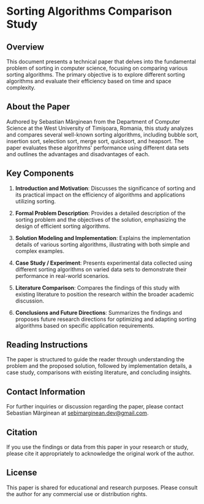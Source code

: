 # Sorting Algorithms Comparison Study

## Overview

This document presents a technical paper that delves into the fundamental problem of sorting in computer science, focusing on comparing various sorting algorithms. The primary objective is to explore different sorting algorithms and evaluate their efficiency based on time and space complexity.

## About the Paper

Authored by Sebastian Mărginean from the Department of Computer Science at the West University of Timișoara, Romania, this study analyzes and compares several well-known sorting algorithms, including bubble sort, insertion sort, selection sort, merge sort, quicksort, and heapsort. The paper evaluates these algorithms' performance using different data sets and outlines the advantages and disadvantages of each.

## Key Components

1. **Introduction and Motivation**: Discusses the significance of sorting and its practical impact on the efficiency of algorithms and applications utilizing sorting.

2. **Formal Problem Description**: Provides a detailed description of the sorting problem and the objectives of the solution, emphasizing the design of efficient sorting algorithms.

3. **Solution Modeling and Implementation**: Explains the implementation details of various sorting algorithms, illustrating with both simple and complex examples.

4. **Case Study / Experiment**: Presents experimental data collected using different sorting algorithms on varied data sets to demonstrate their performance in real-world scenarios.

5. **Literature Comparison**: Compares the findings of this study with existing literature to position the research within the broader academic discussion.

6. **Conclusions and Future Directions**: Summarizes the findings and proposes future research directions for optimizing and adapting sorting algorithms based on specific application requirements.

## Reading Instructions

The paper is structured to guide the reader through understanding the problem and the proposed solution, followed by implementation details, a case study, comparisons with existing literature, and concluding insights.

## Contact Information

For further inquiries or discussion regarding the paper, please contact Sebastian Mărginean at sebimarginean.dev@gmail.com.

## Citation

If you use the findings or data from this paper in your research or study, please cite it appropriately to acknowledge the original work of the author.

## License

This paper is shared for educational and research purposes. Please consult the author for any commercial use or distribution rights.
